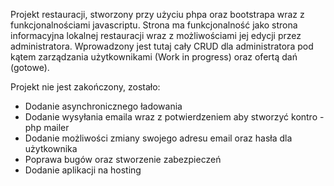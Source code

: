 Projekt restauracji, stworzony przy użyciu phpa oraz bootstrapa wraz z funkcjonalnościami javascriptu. Strona ma funkcjonalność jako strona informacyjna lokalnej restauracji wraz z możliwościami jej edycji przez administratora.
Wprowadzony jest tutaj cały CRUD dla administratora pod kątem zarządzania użytkownikami (Work in progress) oraz ofertą dań (gotowe).


Projekt nie jest zakończony, zostało: 
- Dodanie asynchronicznego ładowania
- Dodanie wysyłania emaila wraz z  potwierdzeniem aby stworzyć kontro - php mailer 
- Dodanie możliwości zmiany swojego adresu email oraz hasła dla użytkownika
- Poprawa bugów oraz stworzenie zabezpieczeń
- Dodanie aplikacji na hosting

